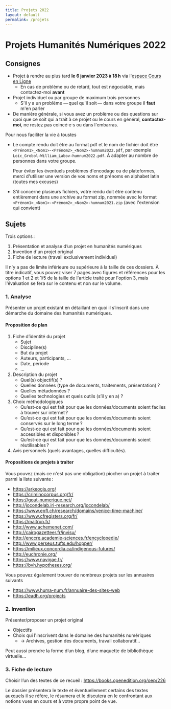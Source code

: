 ```yaml
---
title: Projets 2022
layout: default
permalink: /projets
---
```


<!-- LTeX: language=fr -->

Projets Humanités Numériques 2022
=================================

## Consignes

- Projet à rendre au plus tard **le 6 janvier 2023 à 18 h** via l'[espace Cours en
  Ligne](https://coursenligne.parisnanterre.fr/course/view.php?id=4735)
  - En cas de problème ou de retard, tout est négociable, mais contactez-moi **avant**
- Projet individuel ou par groupe de maximum trois personnes
  - S'il y a un problème — quel qu'il soit — dans votre groupe il **faut** m'en parler
- De manière générale, si vous avez un problème ou des questions sur quoi que ce soit qui a trait à
  ce projet ou le cours en général, **contactez-moi**, ne restez pas coincé⋅e⋅s ou dans l'embarras.

Pour nous faciliter la vie à toustes

- Le compte rendu doit être au format pdf et le nom de fichier doit être
  `<Prénom1>_<Nom1>-<Prénom2>_<Nom2>-humnum2022.pdf`, par exemple
  `Loïc_Grobol-William_Labov-humnum2022.pdf`. À adapter au nombre de personnes dans votre groupe.

  Pour éviter les éventuels problèmes d'encodage ou de plateformes, merci d'utiliser une version de
  vos noms et prénoms en alphabet latin (toutes mes excuses)
- S'il concerne plusieurs fichiers, votre rendu doit être contenu entièrement dans une archive au
  format zip, nommée avec le format `<Prénom1>_<Nom1>-<Prénom2>_<Nom2>-humnum2021.zip` (avec
  l'extension qui convient)

## Sujets

Trois options :

1. Présentation et analyse d’un projet en humanités numériques
2. Invention d'un projet original
3. Fiche de lecture (travail exclusivement individuel)

Il n'y a pas de limite inférieure ou supérieure à la taille de ces dossiers. À titre indicatif, vous
pouvez viser 7 pages avec figures et références pour les options 1 et 2 et 1/5 de la taille de
l'article traité pour l'option 3, mais l'évaluation se fera sur le contenu et non sur le volume.

### 1. Analyse

Présenter un projet existant en détaillant en quoi il s’inscrit dans une démarche du domaine des
humanités numériques.

#### Proposition de plan

1. Fiche d’identité du projet
   - Sujet
   - Discipline(s)
   - But du projet
   - Auteurs, participants, …
   - Date, période
   - …
2. Description du projet
   - Quel(s) objectif(s) ?
   - Quelles données (type de documents, traitements, présentation) ?
   - Quelles métadonnées ?
   - Quelles technologies et quels outils (s’il y en a) ?
3. Choix méthodologiques
   - Qu’est-ce qui est fait pour que les données/documents soient faciles à trouver sur internet ?
   - Qu’est-ce qui est fait pour que les données/documents soient conservés sur le long terme ?
   - Qu’est-ce qui est fait pour que les données/documents soient accessibles et disponibles ?
   - Qu’est-ce qui est fait pour que les données/documents soient réutilisables ?
4. Avis personnels (quels avantages, quelles difficultés).

#### Propositions de projets à traiter

Vous pouvez (mais ce n'est pas une obligation) piocher un projet à traiter parmi la liste suivante :

- <https://arkeogis.org/>
- <https://criminocorpus.org/fr/>
- <https://gout-numerique.net/>
- <http://jocondelab.iri-research.org/jocondelab/>
- <https://www.epfl.ch/research/domains/venice-time-machine/>
- <https://www.cfregisters.org/fr/>
- <https://maitron.fr/>
- <http://www.achemenet.com/>
- <http://cairogazetteer.fr/invisu/>
- <http://enccre.academie-sciences.fr/encyclopedie/>
- <http://www.perseus.tufts.edu/hopper/>
- <https://milieux.concordia.ca/indigenous-futures/>
- <http://euchronie.org/>
- <https://www.navigae.fr/>
- <https://bvh.hypotheses.org/>

Vous pouvez également trouver de nombreux projets sur les annuaires suivants

- <https://www.huma-num.fr/annuaire-des-sites-web>
- <https://eadh.org/projects>

### 2. Invention

Présenter/proposer un projet original

- Objectifs
- Choix qui l'inscrivent dans le domaine des humanités numériques
  - → Archives, gestion des documents, travail collaboratif…

Peut aussi prendre la forme d’un blog, d’une maquette de bibliothèque virtuelle…

### 3. Fiche de lecture

Choisir l’un des textes de ce recueil : <https://books.openedition.org/oep/226>

Le dossier présentera le texte et éventuellement certains des textes auxquels il se réfère, le
résumera et le discutera en le confrontant aux notions vues en cours et à votre propre point de vue.
